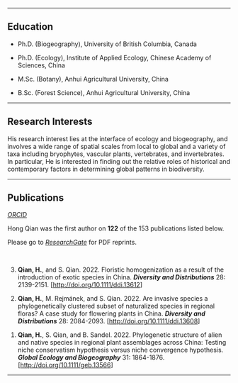 <hr>

## Education

-   Ph.D. (Biogeography), University of British Columbia, Canada

-   Ph.D. (Ecology), Institute of Applied Ecology, Chinese Academy of
    Sciences, China

-   M.Sc. (Botany), Anhui Agricultural University, China

-   B.Sc. (Forest Science), Anhui Agricultural University, China

<hr>

## Research Interests

His research interest lies at the interface of ecology and biogeography,
and involves a wide range of spatial scales from local to global and a
variety of taxa including bryophytes, vascular plants, vertebrates, and
invertebrates. In particular, He is interested in finding out the
relative roles of historical and contemporary factors in determining
global patterns in biodiversity.

<hr>

## Publications

[*ORCID*](http://orcid.org/0000-0002-1381-7496)

Hong Qian was the first author on **122** of the 153 publications listed
below.

Please go to
[*ResearchGate*](www.researchgate.net/profile/Hong_Qian3/publications)
for PDF reprints.

<br>

<ol reversed>
<li>

**Qian, H.**, and S. Qian. 2022. Floristic homogenization as a result of
the introduction of exotic species in China. ***Diversity and
Distributions*** 28: 2139-2151. \[<http://doi.org/10.1111/ddi.13612>\]

<li>

**Qian, H.**, M. Rejmánek, and S. Qian. 2022. Are invasive species a
phylogenetically clustered subset of naturalized species in regional
floras? A case study for flowering plants in China. ***Diversity and
Distributions*** 28: 2084-2093. \[<http://doi.org/10.1111/ddi.13608>\]

<li>

**Qian, H.**, S. Qian, and B. Sandel. 2022. Phylogenetic structure of
alien and native species in regional plant assemblages across China:
Testing niche conservatism hypothesis versus niche convergence
hypothesis. ***Global Ecology and Biogeography*** 31: 1864-1876.
\[<http://doi.org/10.1111/geb.13566>\]

</ol>
<hr>
